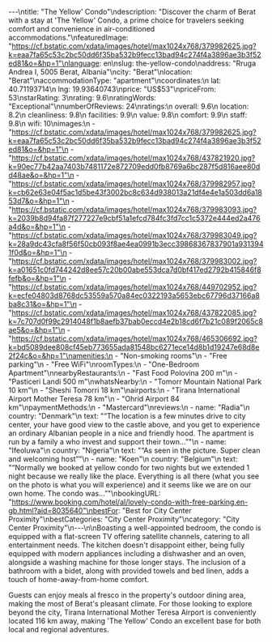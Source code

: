 ---\ntitle: "The Yellow' Condo"\ndescription: "Discover the charm of Berat with a stay at 'The Yellow' Condo, a prime choice for travelers seeking comfort and convenience in air-conditioned accommodations."\nfeaturedImage: "https://cf.bstatic.com/xdata/images/hotel/max1024x768/379982625.jpg?k=eaa7fa65c53c2bc50dd6f35ba532b9fecc13bad94c274f4a3896ae3b3f52ed81&o=&hp=1"\nlanguage: en\nslug: the-yellow-condo\naddress: "Rruga Andrea I, 5005 Berat, Albania"\ncity: "Berat"\nlocation: "Berat"\naccommodationType: "apartment"\ncoordinates:\n  lat: 40.71193714\n  lng: 19.93640743\nprice: "US$53"\npriceFrom: 53\nstarRating: 3\nrating: 9.6\nratingWords: "Exceptional"\nnumberOfReviews: 24\nratings:\n  overall: 9.6\n  location: 8.2\n  cleanliness: 9.8\n  facilities: 9.9\n  value: 9.8\n  comfort: 9.9\n  staff: 9.8\n  wifi: 10\nimages:\n  - "https://cf.bstatic.com/xdata/images/hotel/max1024x768/379982625.jpg?k=eaa7fa65c53c2bc50dd6f35ba532b9fecc13bad94c274f4a3896ae3b3f52ed81&o=&hp=1"\n  - "https://cf.bstatic.com/xdata/images/hotel/max1024x768/437821920.jpg?k=90ec77b42aa7403b7481172e872709edd0fb8769a6bc287f5d816aee80dd48ae&o=&hp=1"\n  - "https://cf.bstatic.com/xdata/images/hotel/max1024x768/379982957.jpg?k=cb62e63e04f5ac1d5be43f3002bc8c634d938013a21df4e4e1a503dd6a1853d7&o=&hp=1"\n  - "https://cf.bstatic.com/xdata/images/hotel/max1024x768/379983093.jpg?k=2039b8d94fa87f277227e9cbf51a1efcd784fc3fd7cc1c5372e444ed2a476a4d&o=&hp=1"\n  - "https://cf.bstatic.com/xdata/images/hotel/max1024x768/379983049.jpg?k=28a9dc43cfa8f56f50cb093f8ae4ea0991b3ecc39868367837901a9313941f0d&o=&hp=1"\n  - "https://cf.bstatic.com/xdata/images/hotel/max1024x768/379983002.jpg?k=a01651c0fd744242d8ee57c20b00abe553dca7d0bf417ed2792b415846f8fefb&o=&hp=1"\n  - "https://cf.bstatic.com/xdata/images/hotel/max1024x768/449702952.jpg?k=ecfe04803d8768dc53559a570a84ec0322193a5653ebc67796d37166a8ba8c31&o=&hp=1"\n  - "https://cf.bstatic.com/xdata/images/hotel/max1024x768/437822085.jpg?k=7c707d0f99c2914048f1b8aefb37bab0eccd4e2b18cd6f7b21c089f2065c8ae5&o=&hp=1"\n  - "https://cf.bstatic.com/xdata/images/hotel/max1024x768/465306692.jpg?k=bd5089dee808cf45eb773655ada81548bc6271ece14d8b1d19247e68d8e2f24c&o=&hp=1"\namenities:\n  - "Non-smoking rooms"\n  - "Free parking"\n  - "Free WiFi"\nroomTypes:\n  - "One-Bedroom Apartment"\nnearbyRestaurants:\n  - "Fast Food Polovina 200 m"\n  - "Pasticeri Landi 500 m"\nwhatsNearby:\n  - "Tomorr Mountain National Park 10 km"\n  - "Sheshi Tomorri 18 km"\nairports:\n  - "Tirana International Airport Mother Teresa 78 km"\n  - "Ohrid Airport 84 km"\npaymentMethods:\n  - "Mastercard"\nreviews:\n  - name: "Radia"\n    country: "Denmark"\n    text: "“The location is a few minutes drive to city center, your have good view to the castle above, and you get to experience an ordinary Albanian people in a nice and friendly hood. The apartment is run by a family a who invest and support their town...”"\n  - name: "Ifeoluwa"\n    country: "Nigeria"\n    text: "“As seen in the picture. Super clean and welcoming host”"\n  - name: "Koen"\n    country: "Belgium"\n    text: "“Normally we booked at yellow condo for two nights but we extended 1 night because we really like the place. Everything is all there (what you see on the photo is what you will experience) and it seems like we are on our own home. The condo was...”"\nbookingURL: "https://www.booking.com/hotel/al/lovely-condo-with-free-parking.en-gb.html?aid=8035640"\nbestFor: "Best for City Center Proximity"\nbestCategories: "City Center Proximity"\ncategory: "City Center Proximity"\n---\n\nBoasting a well-appointed bedroom, the condo is equipped with a flat-screen TV offering satellite channels, catering to all entertainment needs. The kitchen doesn't disappoint either, being fully equipped with modern appliances including a dishwasher and an oven, alongside a washing machine for those longer stays. The inclusion of a bathroom with a bidet, along with provided towels and bed linen, adds a touch of home-away-from-home comfort.

Guests can enjoy meals al fresco in the property's outdoor dining area, making the most of Berat's pleasant climate. For those looking to explore beyond the city, Tirana International Mother Teresa Airport is conveniently located 116 km away, making 'The Yellow' Condo an excellent base for both local and regional adventures.